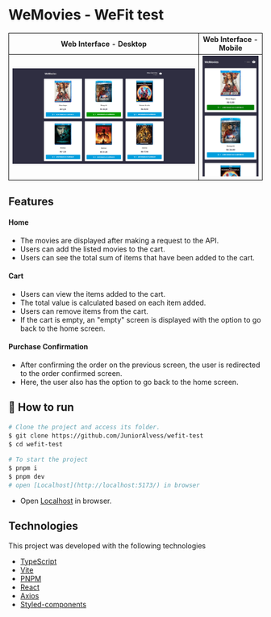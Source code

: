 # WeMovies - WeFit test

<table>
    <tr>
    <th style="border: 1px solid #000">
            Web Interface - Desktop
        </th>
        <th style="border: 1px solid #000">
            Web Interface - Mobile
        </th>
    </tr>
    <tr>
        <td style="border: 1px solid #000">
            <img width="100%" src="src/assets/images/screenshots/screenshot_desktop.png">
        </td>
        <td width="25%" style="border: 1px solid #000">
            <img width="100%" src="src/assets/images/screenshots/screenshot_mobile.png">
        </td>
    </tr>
</table>

## Features

#### Home

- The movies are displayed after making a request to the API.
- Users can add the listed movies to the cart.
- Users can see the total sum of items that have been added to the cart.

#### Cart

- Users can view the items added to the cart.
- The total value is calculated based on each item added.
- Users can remove items from the cart.
- If the cart is empty, an "empty" screen is displayed with the option to go back to the home screen.

#### Purchase Confirmation

- After confirming the order on the previous screen, the user is redirected to the order confirmed screen.
- Here, the user also has the option to go back to the home screen.

## 🚀 How to run

```bash
# Clone the project and access its folder.
$ git clone https://github.com/JuniorAlvess/wefit-test
$ cd wefit-test
```

```bash
# To start the project
$ pnpm i
$ pnpm dev
# open [Localhost](http://localhost:5173/) in browser
```

- Open [Localhost](http://localhost:5173/) in browser.

## Technologies

This project was developed with the following technologies

- [TypeScript](https://www.typescriptlang.org/)
- [Vite](https://vitejs.dev/)
- [PNPM](https://pnpm.io/pt/)
- [React](https://reactjs.org)
- [Axios](https://axios-http.com/)
- [Styled-components](https://styled-components.com/)
